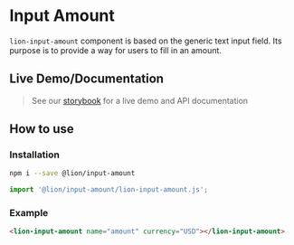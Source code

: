 # Input Amount

[//]: # 'AUTO INSERT HEADER PREPUBLISH'

`lion-input-amount` component is based on the generic text input field. Its purpose is to provide a way for users to fill in an amount.

## Live Demo/Documentation

> See our [storybook](http://lion-web-components.netlify.com/?path=/docs/forms-input-amount--default-story) for a live demo and API documentation

## How to use

### Installation

```sh
npm i --save @lion/input-amount
```

```js
import '@lion/input-amount/lion-input-amount.js';
```

### Example

```html
<lion-input-amount name="amount" currency="USD"></lion-input-amount>
```
